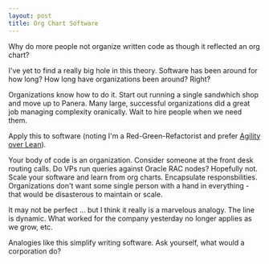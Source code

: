 ```yaml
---
layout: post
title: Org Chart Software
---
```


Why do more people not organize written code as though it reflected an org chart?

I've yet to find a really big hole in this theory. Software has been around for how long? How long have organizations been around? Right?

Organizations know how to do it. Start out running a single sandwhich shop and move up to Panera. Many large, successful organizations did a great job managing complexity oranically. Wait to hire people when we need them.

Apply this to software (noting I'm a Red-Green-Refactorist and prefer [Agility over Lean](http://www.infoq.com/articles/David-Anderson-Kanban)).

Your body of code is an organization. Consider someone at the front desk routing calls. Do VPs run queries against Oracle RAC nodes? Hopefully not. Scale your software and learn from org charts. Encapsulate responsbilities. Organizations don't want some single person with a hand in everything - that would be disasterous to maintain or scale.

It may not be perfect ... but I think it really is a marvelous analogy. The line is dynamic. What worked for the company yesterday no longer applies as we grow, etc.

Analogies like this simplify writing software. Ask yourself, what would a corporation do?

